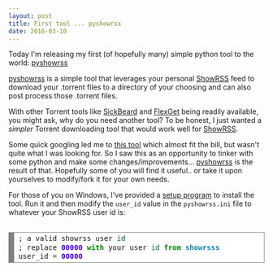 ```yaml
---
layout: post
title: First tool ... pyshowrss
date: 2016-03-10
---
```


Today I'm releasing my first (of hopefully many) simple python tool to the world: [pyshowrss](https://github.com/pyface-net/pyshowrss)

[pyshowrss](https://github.com/pyface-net/pyshowrss) is a simple tool that leverages your personal [ShowRSS](https://new.showrss.info/) feed to download your .torrent files to a directory of your choosing and can also post process those .torrent files.

With other Torrent tools like [SickBeard](http://sickbeard.com/) and [FlexGet](http://flexget.com/) being readily available, you might ask, why do you need another tool? To be honest, I just wanted a *simpler* Torrent downloading tool that would work well for [ShowRSS](https://new.showrss.info/).

Some quick googling led me to [this tool](https://github.com/jbmorley/showrss) which almost fit the bill, but wasn't quite what I was looking for. So I saw this as an opportunity to tinker with some python and make some changes/improvements...  [pyshowrss](https://github.com/pyface-net/pyshowrss) is the result of that. Hopefully some of you will find it useful.. or take it upon yourselves to modify/fork it for your own needs.

For those of you on Windows, I've provided a [setup program](https://github.com/pyface-net/pyshowrss/raw/master/installer/windows/pyshowrss_setup_0.1.exe) to install the tool. Run it and then modify the `user_id` value in the `pyshowrss.ini` file to whatever your ShowRSS user id is:

<html>
<!-- HTML generated using hilite.me --><br><div style="background: #ffffff; overflow:auto;width:auto;border:solid gray;border-width:.1em .1em .1em .8em;padding:.2em .6em;"><pre style="margin: 0; line-height: 125%">; a valid showrss user <span style="color: #007020">id</span>
; replace <span style="color: #4400EE; font-weight: bold">00000</span> <span style="color: #008800; font-weight: bold">with</span> your user <span style="color: #007020">id</span> <span style="color: #008800; font-weight: bold">from</span> <span style="color: #0e84b5; font-weight: bold">showrsss</span>
user_id <span style="color: #333333">=</span> <span style="color: #4400EE; font-weight: bold">00000</span>
</pre></div><br>
</html>
